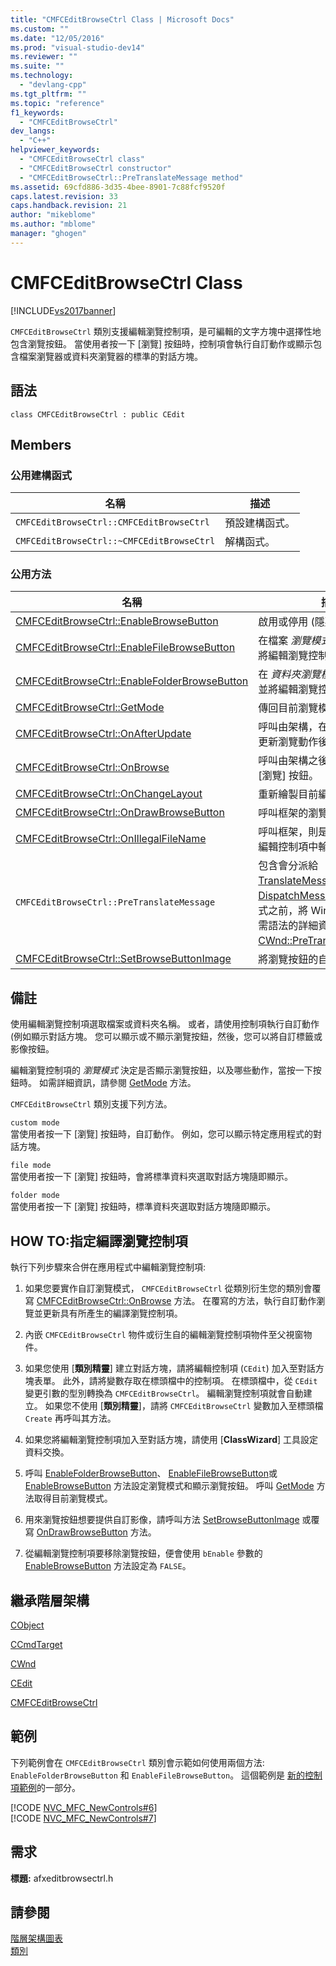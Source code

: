 ```yaml
---
title: "CMFCEditBrowseCtrl Class | Microsoft Docs"
ms.custom: ""
ms.date: "12/05/2016"
ms.prod: "visual-studio-dev14"
ms.reviewer: ""
ms.suite: ""
ms.technology: 
  - "devlang-cpp"
ms.tgt_pltfrm: ""
ms.topic: "reference"
f1_keywords: 
  - "CMFCEditBrowseCtrl"
dev_langs: 
  - "C++"
helpviewer_keywords: 
  - "CMFCEditBrowseCtrl class"
  - "CMFCEditBrowseCtrl constructor"
  - "CMFCEditBrowseCtrl::PreTranslateMessage method"
ms.assetid: 69cfd886-3d35-4bee-8901-7c88fcf9520f
caps.latest.revision: 33
caps.handback.revision: 21
author: "mikeblome"
ms.author: "mblome"
manager: "ghogen"
---
```

# CMFCEditBrowseCtrl Class
[!INCLUDE[vs2017banner](../../assembler/inline/includes/vs2017banner.md)]

`CMFCEditBrowseCtrl` 類別支援編輯瀏覽控制項，是可編輯的文字方塊中選擇性地包含瀏覽按鈕。   當使用者按一下 \[瀏覽\] 按鈕時，控制項會執行自訂動作或顯示包含檔案瀏覽器或資料夾瀏覽器的標準的對話方塊。  
  
## 語法  
  
```  
class CMFCEditBrowseCtrl : public CEdit  
```  
  
## Members  
  
### 公用建構函式  
  
|名稱|描述|  
|--------|--------|  
|`CMFCEditBrowseCtrl::CMFCEditBrowseCtrl`|預設建構函式。|  
|`CMFCEditBrowseCtrl::~CMFCEditBrowseCtrl`|解構函式。|  
  
### 公用方法  
  
|名稱|描述|  
|--------|--------|  
|[CMFCEditBrowseCtrl::EnableBrowseButton](../Topic/CMFCEditBrowseCtrl::EnableBrowseButton.md)|啟用或停用 \(隱藏\) 的瀏覽按鈕。|  
|[CMFCEditBrowseCtrl::EnableFileBrowseButton](../Topic/CMFCEditBrowseCtrl::EnableFileBrowseButton.md)|在檔案 *瀏覽模式* 啟用瀏覽按鈕並將編輯瀏覽控制項。|  
|[CMFCEditBrowseCtrl::EnableFolderBrowseButton](../Topic/CMFCEditBrowseCtrl::EnableFolderBrowseButton.md)|在 *資料夾瀏覽模式* 啟用瀏覽按鈕並將編輯瀏覽控制項。|  
|[CMFCEditBrowseCtrl::GetMode](../Topic/CMFCEditBrowseCtrl::GetMode.md)|傳回目前瀏覽模式。|  
|[CMFCEditBrowseCtrl::OnAfterUpdate](../Topic/CMFCEditBrowseCtrl::OnAfterUpdate.md)|呼叫由架構，在編輯瀏覽控制項更新瀏覽動作後的結果。|  
|[CMFCEditBrowseCtrl::OnBrowse](../Topic/CMFCEditBrowseCtrl::OnBrowse.md)|呼叫由架構之後在使用者按一下 \[瀏覽\] 按鈕。|  
|[CMFCEditBrowseCtrl::OnChangeLayout](../Topic/CMFCEditBrowseCtrl::OnChangeLayout.md)|重新繪製目前編輯瀏覽控制項。|  
|[CMFCEditBrowseCtrl::OnDrawBrowseButton](../Topic/CMFCEditBrowseCtrl::OnDrawBrowseButton.md)|呼叫框架的瀏覽按鈕。|  
|[CMFCEditBrowseCtrl::OnIllegalFileName](../Topic/CMFCEditBrowseCtrl::OnIllegalFileName.md)|呼叫框架，則是不合法的檔名是編輯控制項中輸入。|  
|`CMFCEditBrowseCtrl::PreTranslateMessage`|包含會分派給 [TranslateMessage](http://msdn.microsoft.com/library/windows/desktop/ms644955) 和 [DispatchMessage](http://msdn.microsoft.com/library/windows/desktop/ms644934) Windows 函式之前，將 Windows 訊息。  如需語法的詳細資訊，請參閱 [CWnd::PreTranslateMessage](../Topic/CWnd::PreTranslateMessage.md)。|  
|[CMFCEditBrowseCtrl::SetBrowseButtonImage](../Topic/CMFCEditBrowseCtrl::SetBrowseButtonImage.md)|將瀏覽按鈕的自訂影像。|  
  
## 備註  
 使用編輯瀏覽控制項選取檔案或資料夾名稱。  或者，請使用控制項執行自訂動作 \(例如顯示對話方塊。  您可以顯示或不顯示瀏覽按鈕，然後，您可以將自訂標籤或影像按鈕。  
  
 編輯瀏覽控制項的 *瀏覽模式* 決定是否顯示瀏覽按鈕，以及哪些動作，當按一下按鈕時。    如需詳細資訊，請參閱 [GetMode](../Topic/CMFCEditBrowseCtrl::GetMode.md) 方法。  
  
 `CMFCEditBrowseCtrl` 類別支援下列方法。  
  
 `custom mode`  
 當使用者按一下 \[瀏覽\] 按鈕時，自訂動作。  例如，您可以顯示特定應用程式的對話方塊。  
  
 `file mode`  
 當使用者按一下 \[瀏覽\] 按鈕時，會將標準資料夾選取對話方塊隨即顯示。  
  
 `folder mode`  
 當使用者按一下 \[瀏覽\] 按鈕時，標準資料夾選取對話方塊隨即顯示。  
  
## HOW TO:指定編譯瀏覽控制項  
 執行下列步驟來合併在應用程式中編輯瀏覽控制項:  
  
1.  如果您要實作自訂瀏覽模式， `CMFCEditBrowseCtrl` 從類別衍生您的類別會覆寫 [CMFCEditBrowseCtrl::OnBrowse](../Topic/CMFCEditBrowseCtrl::OnBrowse.md) 方法。   在覆寫的方法，執行自訂動作瀏覽並更新具有所產生的編譯瀏覽控制項。  
  
2.  內嵌 `CMFCEditBrowseCtrl` 物件或衍生自的編輯瀏覽控制項物件至父視窗物件。  
  
3.  如果您使用 \[**類別精靈**\] 建立對話方塊，請將編輯控制項 \(`CEdit`\) 加入至對話方塊表單。   此外，請將變數存取在標頭檔中的控制項。   在標頭檔中，從 `CEdit` 變更引數的型別轉換為 `CMFCEditBrowseCtrl`。   編輯瀏覽控制項就會自動建立。   如果您不使用 \[**類別精靈**\]，請將 `CMFCEditBrowseCtrl` 變數加入至標頭檔 `Create` 再呼叫其方法。  
  
4.  如果您將編輯瀏覽控制項加入至對話方塊，請使用 \[**ClassWizard**\] 工具設定資料交換。  
  
5.  呼叫 [EnableFolderBrowseButton](../Topic/CMFCEditBrowseCtrl::EnableFolderBrowseButton.md)、 [EnableFileBrowseButton](../Topic/CMFCEditBrowseCtrl::EnableFileBrowseButton.md)或 [EnableBrowseButton](../Topic/CMFCEditBrowseCtrl::EnableBrowseButton.md) 方法設定瀏覽模式和顯示瀏覽按鈕。    呼叫 [GetMode](../Topic/CMFCEditBrowseCtrl::GetMode.md) 方法取得目前瀏覽模式。  
  
6.  用來瀏覽按鈕想要提供自訂影像，請呼叫方法 [SetBrowseButtonImage](../Topic/CMFCEditBrowseCtrl::SetBrowseButtonImage.md) 或覆寫 [OnDrawBrowseButton](../Topic/CMFCEditBrowseCtrl::OnDrawBrowseButton.md) 方法。  
  
7.  從編輯瀏覽控制項要移除瀏覽按鈕，便會使用 `bEnable` 參數的 [EnableBrowseButton](../Topic/CMFCEditBrowseCtrl::EnableBrowseButton.md) 方法設定為 `FALSE`。  
  
## 繼承階層架構  
 [CObject](../../mfc/reference/cobject-class.md)  
  
 [CCmdTarget](../../mfc/reference/ccmdtarget-class.md)  
  
 [CWnd](../../mfc/reference/cwnd-class.md)  
  
 [CEdit](../../mfc/reference/cedit-class.md)  
  
 [CMFCEditBrowseCtrl](../../mfc/reference/cmfceditbrowsectrl-class.md)  
  
## 範例  
 下列範例會在 `CMFCEditBrowseCtrl` 類別會示範如何使用兩個方法: `EnableFolderBrowseButton` 和 `EnableFileBrowseButton`。   這個範例是 [新的控制項範例](../../top/visual-cpp-samples.md)的一部分。  
  
 [!CODE [NVC_MFC_NewControls#6](../CodeSnippet/VS_Snippets_Misc/NVC_MFC_NewControls#6)]  
[!CODE [NVC_MFC_NewControls#7](../CodeSnippet/VS_Snippets_Misc/NVC_MFC_NewControls#7)]  
  
## 需求  
 **標題:** afxeditbrowsectrl.h  
  
## 請參閱  
 [階層架構圖表](../../mfc/hierarchy-chart.md)   
 [類別](../../mfc/reference/mfc-classes.md)